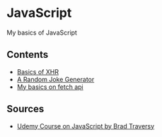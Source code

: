 # JavaScript
My basics of JavaScript

## Contents
- [Basics of XHR](./XHR_Basics)
- [A Random Joke Generator](./Random_Joke_Generator)
- [My basics on fetch api](./Fetch_api)

## Sources
- [Udemy Course on JavaScript by Brad Traversy](https://www.udemy.com/course/modern-javascript-from-the-beginning/)
